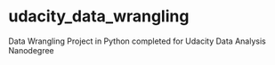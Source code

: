 # udacity_data_wrangling
Data Wrangling Project in Python completed for Udacity Data Analysis Nanodegree
